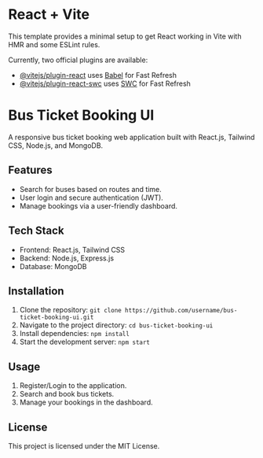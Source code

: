 # React + Vite

This template provides a minimal setup to get React working in Vite with HMR and some ESLint rules.

Currently, two official plugins are available:

- [@vitejs/plugin-react](https://github.com/vitejs/vite-plugin-react/blob/main/packages/plugin-react/README.md) uses [Babel](https://babeljs.io/) for Fast Refresh
- [@vitejs/plugin-react-swc](https://github.com/vitejs/vite-plugin-react-swc) uses [SWC](https://swc.rs/) for Fast Refresh

# Bus Ticket Booking UI

A responsive bus ticket booking web application built with React.js, Tailwind CSS, Node.js, and MongoDB.

## Features
- Search for buses based on routes and time.
- User login and secure authentication (JWT).
- Manage bookings via a user-friendly dashboard.

## Tech Stack
- Frontend: React.js, Tailwind CSS
- Backend: Node.js, Express.js
- Database: MongoDB

## Installation
1. Clone the repository: `git clone https://github.com/username/bus-ticket-booking-ui.git`
2. Navigate to the project directory: `cd bus-ticket-booking-ui`
3. Install dependencies: `npm install`
4. Start the development server: `npm start`

## Usage
1. Register/Login to the application.
2. Search and book bus tickets.
3. Manage your bookings in the dashboard.

## License
This project is licensed under the MIT License.

